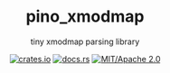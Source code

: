 <div align="center">

# pino_xmodmap

tiny xmodmap parsing library

[![crates.io](https://img.shields.io/crates/v/pino_xmodmap.svg)](https://crates.io/crates/pino_xmodmap)
[![docs.rs](https://docs.rs/pino_xmodmap/badge.svg)](https://docs.rs/pino_xmodmap)
[![MIT/Apache 2.0](https://img.shields.io/badge/license-MIT%2FApache-blue.svg)](#)

</div>


